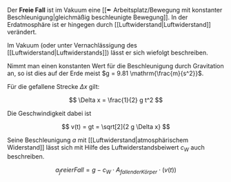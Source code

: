 Der **Freie Fall** ist im Vakuum eine [[✒ Arbeitsplatz/Bewegung mit konstanter Beschleunigung|gleichmäßig beschleunigte Bewegung]]. In der Erdatmosphäre ist er hingegen durch [[Luftwiderstand|Luftwiderstand]] verändert.

Im Vakuum (oder unter Vernachlässigung des [[Luftwiderstand|Luftwiderstands]]) lässt er sich wiefolgt beschreiben.

Nimmt man einen konstanten Wert für die Beschleunigung durch Gravitation an, so ist dies auf der Erde meist $g = 9.81 \mathrm{\frac{m}{s^2}}$.

Für die gefallene Strecke $\Delta x$ gilt:

$$
\Delta x = \frac{1}{2} g t^2
$$

Die Geschwindigkeit dabei ist

$$
v(t) = gt = \sqrt[2]{2 g \Delta x}
$$

Seine Beschleunigung $a$ mit [[Luftwiderstand|atmosphärischem Widerstand]] lässt sich mit Hilfe des Luftwiderstandsbeiwert $c_W$ auch beschreiben.

$$
a_freier Fall = g - c_W\cdot A_{fallender Körper} \cdot (v(t))
$$